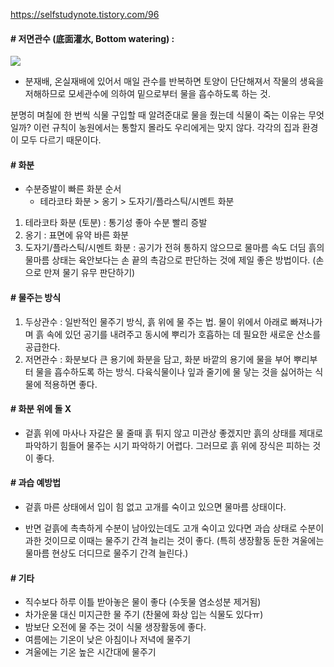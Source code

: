 
https://selfstudynote.tistory.com/96

#### # 저면관수 (底面灌水, Bottom watering) : 
![](저면관수.jpeg)
  - 분재배, 온실재배에 있어서 매일 관수를 반복하면 토양이 단단해져서 작물의 생육을 저해하므로 모세관수에 의하여 밑으로부터 물을 흡수하도록 하는 것.

분명히 며칠에 한 번씩 식물 구입할 때 알려준대로 물을 줬는데 식물이 죽는 이유는 무엇일까? 이런 규칙이 농원에서는 통할지 몰라도 우리에게는 맞지 않다. 각각의 집과 환경이 모두 다르기 때문이다. 
 

#### # 화분
  - 수분증발이 빠른 화분 순서
    - 테라코타 화분 > 옹기 > 도자기/플라스틱/시멘트 화분
1) 테라코타 화분 (토분) : 통기성 좋아 수분 빨리 증발
2) 옹기 : 표면에 유약 바른 화분
3) 도자기/플라스틱/시멘트 화분 : 공기가 전혀 통하지 않으므로 물마름 속도 더딤
흙의 물마름 상태는 육안보다는 손 끝의 촉감으로 판단하는 것에 제일 좋은 방법이다. (손으로 만져 물기 유무 판단하기)

#### # 물주는 방식
1) 두상관수 : 일반적인 물주기 방식, 흙 위에 물 주는 법. 물이 위에서 아래로 빠져나가며 흙 속에 있던 공기를 내려주고 동시에 뿌리가 호흡하는 데 필요한 새로운 산소를 공급한다.
2) 저면관수 : 화분보다 큰 용기에 화분을 담고, 화분 바깥의 용기에 물을 부어 뿌리부터 물을 흡수하도록 하는 방식. 다육식물이나 잎과 줄기에 물 닿는 것을 싫어하는 식물에 적용하면 좋다.
#### # 화분 위에 돌 X 
  - 겉흙 위에 마사나 자갈은 물 줄때 흙 튀지 않고 미관상 좋겠지만 흙의 상태를 제대로 파악하기 힘들어 물주는 시기 파악하기 어렵다. 그러므로 흙 위에 장식은 피하는 것이 좋다.

#### # 과습 예방법
  - 겉흙 마른 상태에서 입이 힘 없고 고개를 숙이고 있으면 물마름 상태이다.

  - 반면 겉흙에 촉촉하게 수분이 남아있는데도 고개 숙이고 있다면 과습 상태로 수분이 과한 것이므로 이때는 물주기 간격 늘리는 것이 좋다. (특히 생장활동 둔한 겨울에는 물마름 현상도 더디므로 물주기 간격 늘린다.)

#### # 기타
  - 직수보다 하루 이틀 받아놓은 물이 좋다 (수돗물 염소성분 제거됨)
  - 차가운물 대신 미지근한 물 주기 (찬물에 화상 입는 식물도 있다ㅠ)
  - 밤보단 오전에 물 주는 것이 식물 생장활동에 좋다.
  - 여름에는 기온이 낮은 아침이나 저녁에 물주기
  - 겨울에는 기온 높은 시간대에 물주기
